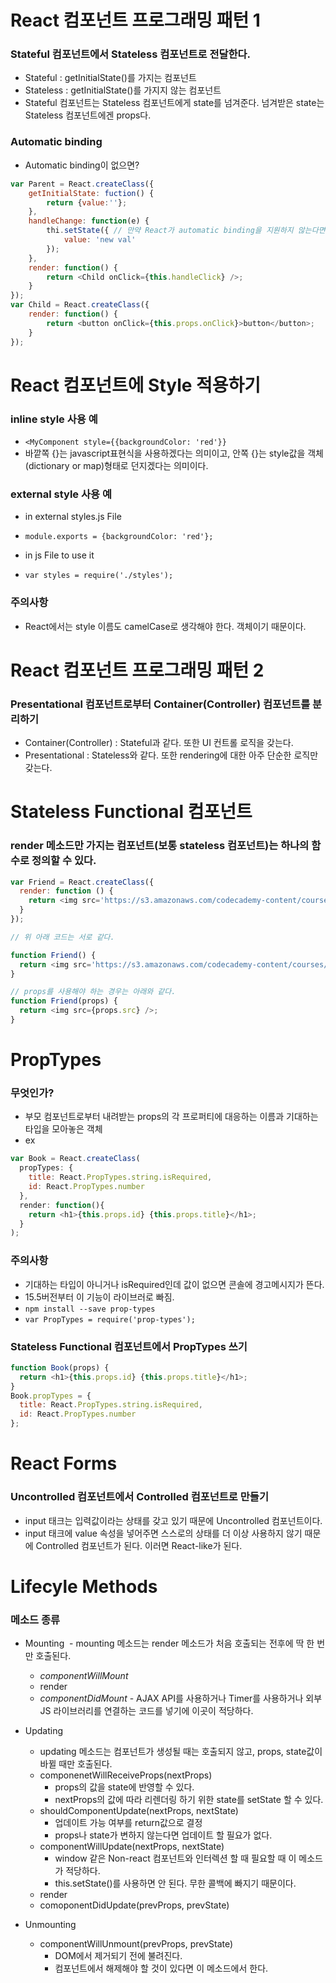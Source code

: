 # React 컴포넌트 프로그래밍 패턴 1
### Stateful 컴포넌트에서 Stateless 컴포넌트로 전달한다.
- Stateful : getInitialState()를 가지는 컴포넌트
- Stateless : getInitialState()를 가지지 않는 컴포넌트
- Stateful 컴포넌트는 Stateless 컴포넌트에게 state를 넘겨준다. 넘겨받은 state는 Stateless 컴포넌트에겐 props다.

### Automatic binding
- Automatic binding이 없으면?
```javascript
var Parent = React.createClass({
	getInitialState: fuction() {
		return {value:''};
	},
	handleChange: function(e) {
		thi.setState({ // 만약 React가 automatic binding을 지원하지 않는다면 this는 호출한 객체를 가리키므로 this는 Chlid를 가리켰을 것이다. 이것 매우 중요.
			value: 'new val'
		});
	},
	render: function() {
		return <Child onClick={this.handleClick} />;
	}
});
var Child = React.createClass({
	render: function() {
		return <button onClick={this.props.onClick}>button</button>;
	}
});

```

# React 컴포넌트에 Style 적용하기
### inline style 사용 예
- ```<MyComponent style={{backgroundColor: 'red'}}```
- 바깥쪽 {}는 javascript표현식을 사용하겠다는 의미이고, 안쪽 {}는 style값을 객체(dictionary or map)형태로 던지겠다는 의미이다.

### external style 사용 예
- in external styles.js File
- ```module.exports = {backgroundColor: 'red'};```

- in js File to use it
- ```var styles = require('./styles');```

### 주의사항
- React에서는 style 이름도 camelCase로 생각해야 한다. 객체이기 때문이다.

# React 컴포넌트 프로그래밍 패턴 2
### Presentational 컴포넌트로부터 Container(Controller) 컴포넌트를 분리하기
- Container(Controller) : Stateful과 같다. 또한 UI 컨트롤 로직을 갖는다.
- Presentational : Stateless와 같다. 또한 rendering에 대한 아주 단순한 로직만 갖는다.

# Stateless Functional 컴포넌트
### render 메소드만 가지는 컴포넌트(보통 stateless 컴포넌트)는 하나의 함수로 정의할 수 있다.
```javascript
var Friend = React.createClass({
  render: function () {
    return <img src='https://s3.amazonaws.com/codecademy-content/courses/React/react_photo-octopus.jpg' />;
  }
});

// 위 아래 코드는 서로 같다.

function Friend() {
  return <img src='https://s3.amazonaws.com/codecademy-content/courses/React/react_photo-octopus.jpg' />;
}

// props를 사용해야 하는 경우는 아래와 같다.
function Friend(props) {
  return <img src={props.src} />;
}
```

# PropTypes
### 무엇인가?
- 부모 컴포넌트로부터 내려받는 props의 각 프로퍼티에 대응하는 이름과 기대하는 타입을 모아놓은 객체
- ex
```javascript
var Book = React.createClass(
  propTypes: {
    title: React.PropTypes.string.isRequired,
    id: React.PropTypes.number
  },
  render: function(){
    return <h1>{this.props.id} {this.props.title}</h1>;
  }
);
```
### 주의사항
- 기대하는 타입이 아니거나 isRequired인데 값이 없으면 콘솔에 경고메시지가 뜬다.
- 15.5버전부터 이 기능이 라이브러로 빠짐.
- ```npm install --save prop-types```
- ```var PropTypes = require('prop-types');```

### Stateless Functional 컴포넌트에서 PropTypes 쓰기
```javascript
function Book(props) {
  return <h1>{this.props.id} {this.props.title}</h1>;
}
Book.propTypes = {
  title: React.PropTypes.string.isRequired,
  id: React.PropTypes.number
};
```

# React Forms
### Uncontrolled 컴포넌트에서 Controlled 컴포넌트로 만들기
- input 태크는 입력값이라는 상태를 갖고 있기 때문에 Uncontrolled 컴포넌트이다.
- input 태크에 value 속성을 넣어주면 스스로의 상태를 더 이상 사용하지 않기 때문에 Controlled 컴포넌트가 된다. 이러면 React-like가 된다.

# Lifecyle Methods
### 메소드 종류 
- Mounting
  - mounting 메소드는 render 메소드가 처음 호출되는 전후에 딱 한 번만 호출된다.
  - *componentWillMount*
  - render
  - *componentDidMount*
		- AJAX API를 사용하거나 Timer를 사용하거나 외부 JS 라이브러리를 연결하는 코드를 넣기에 이곳이 적당하다.

- Updating
	- updating 메소드는 컴포넌트가 생성될 때는 호출되지 않고, props, state값이 바뀔 때만 호출된다.
	- componenetWillReceiveProps(nextProps)
		- props의 값을 state에 반영할 수 있다. 
		- nextProps의 값에 따라 리렌더링 하기 위한 state를 setState 할 수 있다.
	- shouldComponentUpdate(nextProps, nextState)
		- 업데이트 가능 여부를 return값으로 결정
		- props나 state가 변하지 않는다면 업데이트 할 필요가 없다.
	- componentWillUpdate(nextProps, nextState)
		- window 같은 Non-react 컴포넌트와 인터렉션 할 때 필요할 때 이 메소드가 적당하다.
		- this.setState()를 사용하면 안 된다. 무한 콜백에 빠지기 때문이다.
	- render
	- comoponentDidUpdate(prevProps, prevState)
	
- Unmounting
	- componentWillUnmount(prevProps, prevState)
		- DOM에서 제거되기 전에 불려진다.
		- 컴포넌트에서 해제해야 할 것이 있다면 이 메소드에서 한다.
